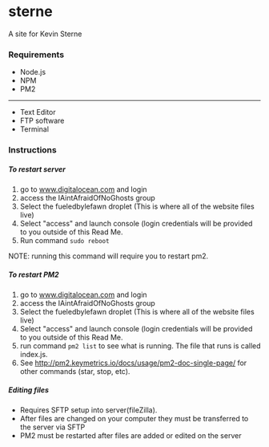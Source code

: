# sterne
A site for Kevin Sterne


### Requirements
- Node.js
- NPM
- PM2
----
- Text Editor
- FTP software
- Terminal

### Instructions

##### To restart server
1. go to www.digitalocean.com and login
2. access the IAintAfraidOfNoGhosts group
3. Select the fueledbylefawn droplet (This is where all of the website files live)
4. Select "access" and launch console (login credentials will be provided to you outside of this Read Me.
5. Run command `sudo reboot`

NOTE: running this command will require you to restart pm2.

##### To restart PM2
1. go to www.digitalocean.com and login
2. access the IAintAfraidOfNoGhosts group
3. Select the fueledbylefawn droplet (This is where all of the website files live)
4. Select "access" and launch console (login credentials will be provided to you outside of this Read Me.
5. run command `pm2 list` to see what is running. The file that runs is called index.js.
6. See http://pm2.keymetrics.io/docs/usage/pm2-doc-single-page/ for other commands (star, stop, etc).

##### Editing files
* Requires SFTP setup into server(fileZilla).
* After files are changed on your computer they must be transferred to the server via SFTP
* PM2 must be restarted after files are added or edited on the server

